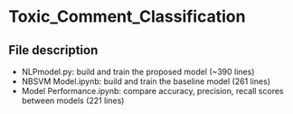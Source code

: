 # Toxic_Comment_Classification

## File description
- NLPmodel.py: build and train the proposed model (~390 lines)
- NBSVM Model.ipynb: build and train the baseline model (261 lines)
- Model Performance.ipynb: compare accuracy, precision, recall scores between models (221 lines)
